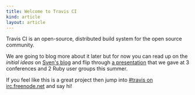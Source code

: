 ```yaml
---
title: Welcome to Travis CI
kind: article
layout: article
---
```


Travis CI is an open-source, distributed build system for the open source community.

We are going to blog more about it later but for now you can read up on the *initial ideas* on <a href="http://svenfuchs.com/2011/2/5/travis-a-distributed-build-server-tool-for-the-ruby-community">Sven's blog</a> and flip through <a href="http://talk-2011-lyon.heroku.com">a presentation</a> that we gave at 3 conferences and 2 Ruby user groups this summer.

If you feel like this is a great project then jump into <a href="irc://travis#irc.freenode.net">#travis on irc.freenode.net</a> and say hi!
